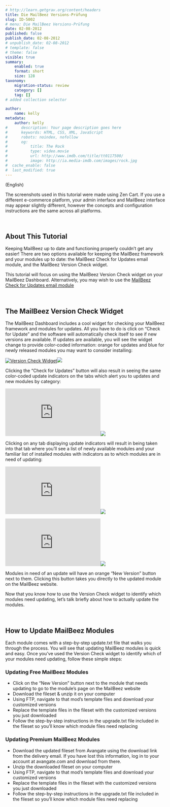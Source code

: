 ```yaml
---
# http://learn.getgrav.org/content/headers
title: Die MailBeez Versions-Prüfung
slug: ID-5002
# menu: Die MailBeez Versions-Prüfung
date: 02-08-2012
published: false
publish_date: 02-08-2012
# unpublish_date: 02-08-2012
# template: false
# theme: false
visible: true
summary:
    enabled: true
    format: short
    size: 128
taxonomy:
    migration-status: review
    category: []
    tag: []
# added collection selector

author:
    name: kelly
metadata:
    author: kelly
#      description: Your page description goes here
#      keywords: HTML, CSS, XML, JavaScript
#      robots: noindex, nofollow
#      og:
#          title: The Rock
#          type: video.movie
#          url: http://www.imdb.com/title/tt0117500/
#          image: http://ia.media-imdb.com/images/rock.jpg
#  cache_enable: false
#  last_modified: true
---
```


(English)

The screenshots used in this tutorial were made using Zen Cart. If you use a different e-commerce platform, your admin interface and MailBeez interface may appear slightly different, however the concepts and configuration instructions are the same across all platforms.

 

## About This Tutorial

Keeping MailBeez up to date and functioning properly couldn’t get any easier! There are two options available for keeping the MailBeez framework and your modules up to date: the MailBeez Check for Updates email module, and the MailBeez Version Check widget.

This tutorial will focus on using the MailBeez Version Check widget on your MailBeez Dashboard. Alternatively, you may wish to use the [MailBeez Check for Updates email module](http://www.mailbeez.com/documentation/tutorials/mailbeez-tutorials/mailbeez-check-for-updates-configuration-tutorial/)

 

## The MailBeez Version Check Widget

The MailBeez Dashboard includes a cool widget for checking your MailBeez framework and modules for updates. All you have to do is click on “Check for Update” and the software will automatically check itself to see if new versions are available. If updates are available, you will see the widget change to provide color-coded information: orange for updates and blue for newly released modules you may want to consider installing:

[![](http://www.mailbeez.com/images/doc/getting_started/version_check.png "Version Check Widget")](http://www.mailbeez.com/images/doc/getting_started/version_check.png "Version Check Widget")![](http://localhost/wordpress_mailbeez_EOL/wp-content/themes/awake/images/shortcodes/image_shadow.png)

Clicking the “Check for Updates” button will also result in seeing the same color-coded update indicators on the tabs which alert you to updates and new modules by category:

[![](http://localhost/wordpress_mailbeez_EOL/wp-content/themes/awake/lib/scripts/timthumb/thumb.php?src=http://www.mailbeez.com/images/doc/getting_started/version_check_tabs.png&w=540&h=55&zc=1&q=100 "Update Indicators")](http://www.mailbeez.com/images/doc/getting_started/version_check_tabs.png "Update Indicators")![](http://localhost/wordpress_mailbeez_EOL/wp-content/themes/awake/images/shortcodes/image_shadow.png)

Clicking on any tab displaying update indicators will result in being taken into that tab where you’ll see a list of newly available modules and your familiar list of installed modules with indicators as to which modules are in need of updating:

[![](http://localhost/wordpress_mailbeez_EOL/wp-content/themes/awake/lib/scripts/timthumb/thumb.php?src=http://www.mailbeez.com/images/doc/getting_started/new_mods.png&w=540&h=202&zc=1&q=100 "Newly Available Modules")](http://www.mailbeez.com/images/doc/getting_started/new_mods.png "Newly Available Modules")![](http://localhost/wordpress_mailbeez_EOL/wp-content/themes/awake/images/shortcodes/image_shadow.png)

[![](http://localhost/wordpress_mailbeez_EOL/wp-content/themes/awake/lib/scripts/timthumb/thumb.php?src=http://www.mailbeez.com/images/doc/getting_started/update_mods.png&w=540&h=241&zc=1&q=100 "Module Update Buttons")](http://www.mailbeez.com/images/doc/getting_started/update_mods.png "Module Update Buttons")![](http://localhost/wordpress_mailbeez_EOL/wp-content/themes/awake/images/shortcodes/image_shadow.png)

Modules in need of an update will have an orange “New Version” button next to them. Clicking this button takes you directly to the updated module on the MailBeez website.

Now that you know how to use the Version Check widget to identify which modules need updating, let’s talk briefly about how to actually update the modules.

 

## How to Update MailBeez Modules

Each module comes with a step-by-step update.txt file that walks you through the process. You will see that updating MailBeez modules is quick and easy. Once you’ve used the Version Check widget to identify which of your modules need updating, follow these simple steps:

### Updating Free MailBeez Modules

- Click on the “New Version” button next to the module that needs updating to go to the module’s page on the MailBeez website
- Download the fileset & unzip it on your computer
- Using FTP, navigate to that mod’s template files and download your customized versions
- Replace the template files in the fileset with the customized versions you just downloaded
- Follow the step-by-step instructions in the upgrade.txt file included in the fileset so you’ll know which module files need replacing

### Updating Premium MailBeez Modules

- Download the updated fileset from Avangate using the download link from the delivery email. If you have lost this information, log in to your account at avangate.com and download from there.
- Unzip the downloaded fileset on your computer
- Using FTP, navigate to that mod’s template files and download your customized versions
- Replace the template files in the fileset with the customized versions you just downloaded
- Follow the step-by-step instructions in the upgrade.txt file included in the fileset so you’ll know which module files need replacing
